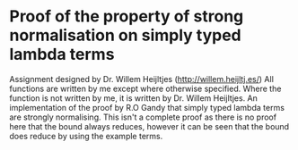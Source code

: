 # Proof of the property of strong normalisation on simply typed lambda terms
Assignment designed by Dr. Willem Heijltjes (http://willem.heijltj.es/)
All functions are written by me except where otherwise specified. Where the function is not written by me, it is written by Dr. Willem Heijltjes.
An implementation of the proof by R.O Gandy that simply typed lambda terms are strongly normalising. 
This isn't a complete proof as there is no proof here that the bound always reduces, however it can be seen that the bound does reduce by using the example terms. 
